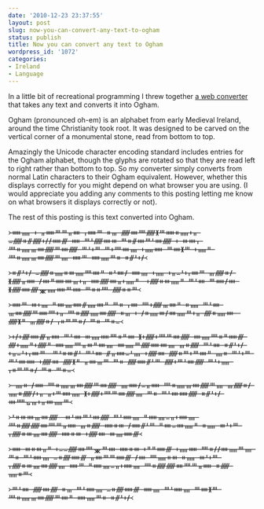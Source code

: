 ```yaml
---
date: '2010-12-23 23:37:55'
layout: post
slug: now-you-can-convert-any-text-to-ogham
status: publish
title: Now you can convert any text to Ogham
wordpress_id: '1072'
categories:
- Ireland
- Language
---
```


In a little bit of recreational programming I threw together [a web converter](http://eamonn.org/ogham.php) that takes any text and converts it into Ogham.

Ogham (pronounced oh-em) is an alphabet from early Medieval Ireland, around the time Christianity took root.  It was designed to be carved on the vertical corner of a monumental stone, read from bottom to top.

Amazingly the Unicode character encoding standard includes entries for the Ogham alphabet, though the glyphs are rotated so that they are read left to right rather than bottom to top.   So my converter simply converts from normal Latin characters to their Ogham equivalent.  However, whether this displays correctly for you might depend on what browser you are using.  (I would appreciate you adding any comments to this posting letting me know on what browsers it displays correctly or not).

The rest of this posting is this text converted into Ogham.

᚛ᚔᚅ ᚐ ᚂᚔᚈᚈᚂᚓ ᚁᚔᚈ ᚑᚃ ᚏᚓᚉᚏᚕᚈᚔᚑᚅᚐᚂ ᚚᚏᚑᚌᚏᚐᚋᚋᚔᚍ ᚔ ᚈᚆᚏᚓᚒ ᚈᚑᚌᚓᚈᚆᚓᚏ ᚐ ᚒᚓᚁ ᚉᚑᚅᚃᚓᚏᚈᚓᚏ ᚈᚆᚐᚈ ᚈᚐᚉᚓᚄ ᚐᚅᚔ ᚈᚓᚕᚈ ᚐᚅᚇ ᚉᚑᚅᚃᚓᚏᚈᚄ ᚔᚈ ᚔᚅᚈᚑ ᚑᚌᚆᚐᚋ᚜

᚛ᚑᚌᚆᚐᚋ ᚚᚏᚑᚅᚑᚒᚅᚉᚓᚇ ᚑᚆᚓᚋ ᚔᚄ ᚐᚅ ᚐᚂᚚᚆᚐᚁᚓᚈ ᚃᚏᚑᚋ ᚕᚏᚂᚔ ᚋᚓᚇᚔᚓᚃᚐᚂ ᚔᚏᚓᚂᚐᚅᚇ  ᚐᚏᚑᚒᚅᚇ ᚈᚆᚓ ᚈᚔᚋᚓ ᚕᚏᚔᚎᚘᚅᚔᚈᚔ ᚈᚑᚑᚉ ᚏᚑᚑᚈ᚜

᚛ᚔᚈ ᚒᚐᚄ ᚇᚓᚄᚔᚌᚅᚓᚇ ᚈᚑ ᚁᚓ ᚉᚐᚏᚃᚓᚇ ᚑᚅ ᚈᚆᚓ ᚃᚓᚏᚈᚔᚉᚐᚂ ᚉᚑᚏᚅᚓᚏ ᚑᚃ ᚐ ᚋᚑᚅᚒᚋᚓᚅᚈᚐᚂ ᚎᚑᚅᚓ  ᚏᚕᚇ ᚃᚏᚑᚋ ᚁᚑᚈᚈᚑᚋ ᚈᚑ ᚈᚑᚚ᚜

᚛ᚐᚋᚐᚎᚔᚍᚂᚔ ᚈᚆᚓ ᚒᚅᚔᚉᚑᚇᚓ ᚕᚐᚏᚐᚉᚈᚓᚏ ᚓᚅᚉᚑᚇᚔᚍ ᚎᚐᚅᚇᚐᚏᚇ ᚔᚅᚉᚂᚒᚇᚓᚄ ᚓᚅᚈᚏᚔᚓᚄ ᚃᚑᚏ ᚈᚆᚓ ᚑᚌᚆᚐᚋ ᚐᚂᚚᚆᚐᚁᚓᚈ  ᚈᚆᚑᚒᚌᚆ ᚈᚆᚓ ᚌᚂᚔᚚᚆᚄ ᚐᚏᚓ ᚏᚑᚈᚐᚈᚓᚇ ᚄᚑ ᚈᚆᚐᚈ ᚈᚆᚓᚔ ᚐᚏᚓ ᚏᚕᚇ ᚂᚓᚃᚈ ᚈᚑ ᚏᚔᚌᚆᚈ ᚏᚐᚈᚆᚓᚏ ᚈᚆᚐᚅ ᚁᚑᚈᚈᚑᚋ ᚈᚑ ᚈᚑᚚ᚜

᚛ ᚄᚑ ᚋᚔ ᚉᚑᚅᚃᚓᚏᚈᚓᚏ ᚄᚔᚋᚚᚂᚔ ᚉᚑᚅᚃᚓᚏᚈᚄ ᚃᚏᚑᚋ ᚅᚑᚏᚋᚐᚂ ᚂᚐᚈᚔᚅ ᚕᚐᚏᚐᚉᚈᚓᚏᚄ ᚈᚑ ᚈᚆᚓᚔᚏ ᚑᚌᚆᚐᚋ ᚓᚊᚗᚃᚐᚂᚓᚅᚈ᚜

᚛ᚆᚑᚒᚓᚃᚓᚏ  ᚒᚆᚓᚈᚆᚓᚏ ᚈᚆᚔᚄ ᚇᚔᚄᚚᚂᚐᚔᚄ ᚉᚑᚏᚏᚓᚉᚈᚂᚔ ᚃᚑᚏ ᚔᚑᚒ ᚋᚔᚌᚆᚈ ᚇᚓᚚᚓᚅᚇ ᚑᚅ ᚒᚆᚐᚈ ᚁᚏᚑᚒᚄᚓᚏ ᚔᚑᚒ ᚐᚏᚓ ᚒᚄᚔᚍ᚜

᚛ᚔ ᚒᚑᚒᚂᚇ ᚐᚚᚚᚏᚓᚉᚘᚈᚓ ᚔᚑᚒ ᚐᚇᚇᚔᚍ ᚐᚅᚔ ᚉᚑᚋᚋᚓᚅᚈᚄ ᚈᚑ ᚈᚆᚔᚄ ᚚᚑᚎᚔᚍ ᚂᚓᚈᚈᚔᚍ ᚋᚓ ᚉᚅᚑᚒ ᚑᚅ ᚒᚆᚐᚈ ᚁᚏᚑᚒᚄᚓᚏᚄ ᚔᚈ ᚇᚔᚄᚚᚂᚐᚔᚄ ᚉᚑᚏᚏᚓᚉᚈᚂᚔ ᚑᚏ ᚅᚑᚈ᚜

᚛ᚈᚆᚓ ᚏᚓᚎ ᚑᚃ ᚈᚆᚔᚄ ᚚᚑᚎᚔᚍ ᚔᚄ ᚈᚆᚔᚄ ᚈᚓᚕᚈ ᚉᚑᚅᚃᚓᚏᚈᚓᚇ ᚔᚅᚈᚑ ᚑᚌᚆᚐᚋ᚜
